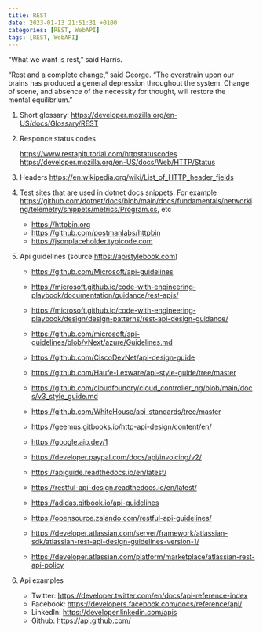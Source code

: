 ```yaml
---
title: REST
date: 2023-01-13 21:51:31 +0100
categories: [REST, WebAPI]
tags: [REST, WebAPI]
---
```


“What we want is rest,” said Harris.  

“Rest and a complete change,” said George. “The overstrain upon our  
brains has produced a general depression throughout the system. Change  
of scene, and absence of the necessity for thought, will restore the  
mental equilibrium.”  


1. Short glossary: <https://developer.mozilla.org/en-US/docs/Glossary/REST>

2. Responce status codes 

	<https://www.restapitutorial.com/httpstatuscodes>
	<https://developer.mozilla.org/en-US/docs/Web/HTTP/Status>


3. Headers <https://en.wikipedia.org/wiki/List_of_HTTP_header_fields>

4. Test sites that are used in dotnet docs snippets. For example <https://github.com/dotnet/docs/blob/main/docs/fundamentals/networking/telemetry/snippets/metrics/Program.cs>, etc

	- <https://httpbin.org>   
	- <https://github.com/postmanlabs/httpbin> 
	- <https://jsonplaceholder.typicode.com>


5. Api guidelines  (source <https://apistylebook.com>)

	- <https://github.com/Microsoft/api-guidelines>
	- <https://microsoft.github.io/code-with-engineering-playbook/documentation/guidance/rest-apis/>
	- <https://microsoft.github.io/code-with-engineering-playbook/design/design-patterns/rest-api-design-guidance/>
	- <https://github.com/microsoft/api-guidelines/blob/vNext/azure/Guidelines.md>
	
	
	- <https://github.com/CiscoDevNet/api-design-guide>
	- <https://github.com/Haufe-Lexware/api-style-guide/tree/master>
	- <https://github.com/cloudfoundry/cloud_controller_ng/blob/main/docs/v3_style_guide.md>
	- <https://github.com/WhiteHouse/api-standards/tree/master>

	- <https://geemus.gitbooks.io/http-api-design/content/en/>
	
	- <https://google.aip.dev/1>
	- <https://developer.paypal.com/docs/api/invoicing/v2/>
	
	- <https://apiguide.readthedocs.io/en/latest/>
	- <https://restful-api-design.readthedocs.io/en/latest/>

	- <https://adidas.gitbook.io/api-guidelines>
	- <https://opensource.zalando.com/restful-api-guidelines/>

	- <https://developer.atlassian.com/server/framework/atlassian-sdk/atlassian-rest-api-design-guidelines-version-1/>
	- <https://developer.atlassian.com/platform/marketplace/atlassian-rest-api-policy>

	

6. Api examples

	- Twitter: <https://developer.twitter.com/en/docs/api-reference-index>
	- Facebook: <https://developers.facebook.com/docs/reference/api/>
	- LinkedIn: <https://developer.linkedin.com/apis>
	- Github:   <https://api.github.com/>

	

	
